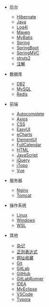- 后台

  - [Hibernate](back/Hibernate.md)
  - [Java](back/Java.md)
  - [Log4j](back/Log4j.md)
  - [Maven](back/Maven.md)
  - [MyBatis](back/MyBatis.md)
  - [Spring](back/Spring.md)
  - [SpringBoot](back/SpringBoot.md)
  - [SpringMVC](back/SpringMVC.md)
  - [struts2](back/struts2.md)
  - [注解](back/注解.md)

- 数据库

  - [DB2](db/DB2.md)
  - [MySQL](db/MySQL.md)
  - [Redis](db/Redis.md)

- 前端

  - [Autocomplete](front/Autocomplete.md)
  - [Axios](front/Axios.md)
  - [CSS](front/CSS.md)
  - [EasyUI](front/EasyUI.md)
  - [eCharts](front/eCharts.md)
  - [ElementUI](front/ElementUI.md)
  - [FullCalendar](front/FullCalendar.md)
  - [HTML](front/HTML.md)
  - [JavaScript](front/JavaScript.md)
  - [jQuery](front/jQuery.md)
  - [jTopo](front/jTopo.md)
  - [Vue](front/Vue.md)

- 服务器

  - [Nginx](server/Nginx.md)
  - [Tomcat](server/Tomcat.md)

- 操作系统

  - [Linux](os/Linux.md)
  - [Windows](os/Windows.md)
  - [WSL](os/WSL.md)

- 其他

  - [杂记](other/杂记.md)
  - [正则表达式](other/正则表达式.md)
  - [网址收藏](other/网址收藏.md)
  - [Git](other/Git.md)
  - [GitLab](other/GitLab.md)
  - [GitHub](other/GitHub.md)
  - [GitLabRunner](other/GitLabRunner.md)
  - [IDEA](other/IDEA.md)
  - [MyEclipse](other/MyEclipse.md)
  - [VSCode](other/VSCode.md)
  - [Typora](other/Typora.md)
